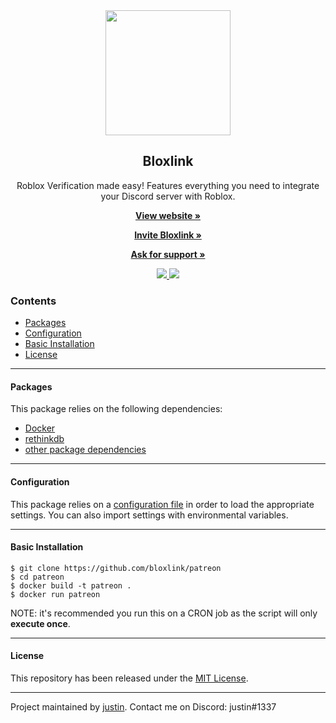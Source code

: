 <div align="center">
    <img src="https://cdn.discordapp.com/attachments/480614508633522176/548713249982382091/BloxlinkLogoNew.png" height="200" width="200">
    <h2>Bloxlink</h2>
    <p align="center">
        <p>Roblox Verification made easy! Features everything you need to integrate your Discord server with Roblox.</p>
        <p><a href="https://blox.link">
            <b>View website » </b>
        </a> </b> </p>	
        <p> <a href="https://blox.link/invite">
            <b>Invite Bloxlink »</b>
        </a> </p>
        <p> <a href="https://blox.link/support">
            <b>Ask for support »</b>
        </a> </p>
    </p>
</div>
<p align="center">
    <a href="https://blox.link">
        <img src="https://img.shields.io/website-up-down-green-red/https/blox.link.svg?label=website">
    </a>
    <a href="https://discord.gg/jJKWpsr">
        <img src="https://img.shields.io/discord/372036754078826496.svg">
    </a>
</p>


### Contents
* [Packages](#packages)
* [Configuration](#configuration)
* [Basic Installation](#basic-installation)
* [License](#license)

------------------
#### Packages
This package relies on the following dependencies:
* [Docker](https://www.docker.com/)
* [rethinkdb](https://rethinkdb.com)
* [other package dependencies](https://github.com/bloxlink/patreon/blob/master/requirements.txt)

------------------
#### Configuration
This package relies on a [configuration file](https://github.com/bloxlink/patreon/blob/master/config.py) in order to load the appropriate settings. You can also import settings with environmental variables.

------------------
#### Basic Installation
```
$ git clone https://github.com/bloxlink/patreon
$ cd patreon
$ docker build -t patreon .
$ docker run patreon
```

NOTE: it's recommended you run this on a CRON job as the script will only __execute once__.

------------------
#### License
This repository has been released under the [MIT License](LICENSE).

------------------
Project maintained by [justin](https://github.com/tigerism).
Contact me on Discord: justin#1337
